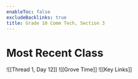 ```yaml
---
enableToc: false
excludeBacklinks: true
title: Grade 10 Comm Tech, Section 3
---
```


# Most Recent Class
![[Thread 1, Day 12]]
![[Grove Time]]
![[Key Links]]